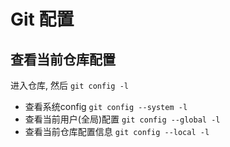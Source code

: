 # Git 配置

## 查看当前仓库配置

进入仓库, 然后 `git config -l`

+ 查看系统config `git config --system -l`
+ 查看当前用户(全局)配置 `git config --global -l`
+ 查看当前仓库配置信息 `git config --local -l`



